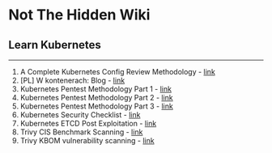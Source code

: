 # Not The Hidden Wiki

## Learn Kubernetes
-----

1. A Complete Kubernetes Config Review Methodology - [link](https://securitycafe.ro/2023/02/27/a-complete-kubernetes-config-review-methodology/)
2. [PL] W kontenerach: Blog - [link](https://wkontenerach.pl/blog/)
3. Kubernetes Pentest Methodology Part 1 - [link](https://www.cyberark.com/resources/threat-research-blog/kubernetes-pentest-methodology-part-1)
4. Kubernetes Pentest Methodology Part 2 - [link](https://www.cyberark.com/resources/threat-research-blog/kubernetes-pentest-methodology-part-2)
5. Kubernetes Pentest Methodology Part 3 - [link](https://www.cyberark.com/resources/threat-research-blog/kubernetes-pentest-methodology-part-3)
6. Kubernetes Security Checklist - [link](https://kubernetes.io/docs/concepts/security/security-checklist/)
7. Kubernetes ETCD Post Exploitation - [link](https://research.nccgroup.com/2023/11/07/post-exploiting-a-compromised-etcd-full-control-over-the-cluster-and-its-nodes/)
8. Trivy CIS Benchmark Scanning - [link](https://www.aquasec.com/blog/trivy-kubernetes-cis-benchmark-scanning/)
9. Trivy KBOM vulnerability scanning - [link](https://www.aquasec.com/blog/scanning-kbom-for-vulnerabilities-with-trivy/) 